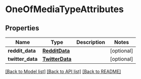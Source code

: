 # OneOfMediaTypeAttributes

## Properties
Name | Type | Description | Notes
------------ | ------------- | ------------- | -------------
**reddit_data** | [**RedditData**](RedditData.md) |  | [optional] 
**twitter_data** | [**TwitterData**](TwitterData.md) |  | [optional] 

[[Back to Model list]](../README.md#documentation-for-models) [[Back to API list]](../README.md#documentation-for-api-endpoints) [[Back to README]](../README.md)

